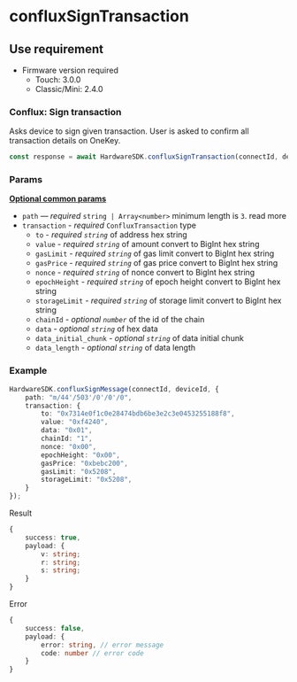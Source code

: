 # confluxSignTransaction

## Use requirement

* Firmware version required
  * Touch: 3.0.0
  * Classic/Mini: 2.4.0

### Conflux: Sign transaction <a href="#cardano-sign-transaction" id="cardano-sign-transaction"></a>

Asks device to sign given transaction. User is asked to confirm all transaction details on OneKey.

```typescript
const response = await HardwareSDK.confluxSignTransaction(connectId, deviceId, params)
```

### Params

[**Optional common params**](../../common-params.md)

* `path` — _required_ `string | Array<number>` minimum length is `3`. read more
* `transaction` - _required_ `ConfluxTransaction` type
  * `to` - _required  `string`_ of address hex string
  * `value` - _required  `string`_ of amount convert to BigInt hex string
  * `gasLimit` - _required  `string`_ of gas limit convert to BigInt hex string
  * `gasPrice` - _required  `string`_ of gas price convert to BigInt hex string
  * `nonce` - _required  `string`_ of nonce convert to BigInt hex string
  * `epochHeight` - _required  `string`_ of epoch height convert to BigInt hex string
  * `storageLimit` - _required  `string`_ of storage limit convert to BigInt hex string
  * `chainId` - _optional  `number`_ of the id of the chain
  * `data` - _optional  `string`_ of hex data
  * `data_initial_chunk` - _optional  `string`_ of data initial chunk
  * `data_length` - _optional  `string`_ of data length

### Example

```typescript
HardwareSDK.confluxSignMessage(connectId, deviceId, {
    path: "m/44'/503'/0'/0'/0",
    transaction: {
        to: "0x7314e0f1c0e28474bdb6be3e2c3e0453255188f8",
        value: "0xf4240",
        data: "0x01",
        chainId: "1",
        nonce: "0x00",
        epochHeight: "0x00",
        gasPrice: "0xbebc200",
        gasLimit: "0x5208",
        storageLimit: "0x5208",
    }
});
```

Result

```typescript
{
    success: true,
    payload: {
        v: string;
        r: string;
        s: string;
    }
}
```

Error

```typescript
{
    success: false,
    payload: {
        error: string, // error message
        code: number // error code
    }
}
```

